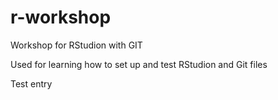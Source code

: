 # r-workshop
Workshop for RStudion with GIT

Used for learning how to set up and test RStudion and Git files

Test entry